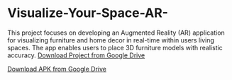 # Visualize-Your-Space-AR-
This project focuses on developing an Augmented Reality (AR) application for visualizing furniture and home decor in real-time within users living spaces. The app enables users to place 3D furniture models with realistic accuracy. 
[Download Project from Google Drive](https://drive.google.com/file/d/1d8vOzkoMNR99w1LDVWvSnuPd6baLUwkD/view?usp=sharing)
 
[Download APK from Google Drive](https://drive.google.com/file/d/1y6d3cx7oZoP-DzcrfrPIi9B6EvMJ7vir/view?usp=sharing)
